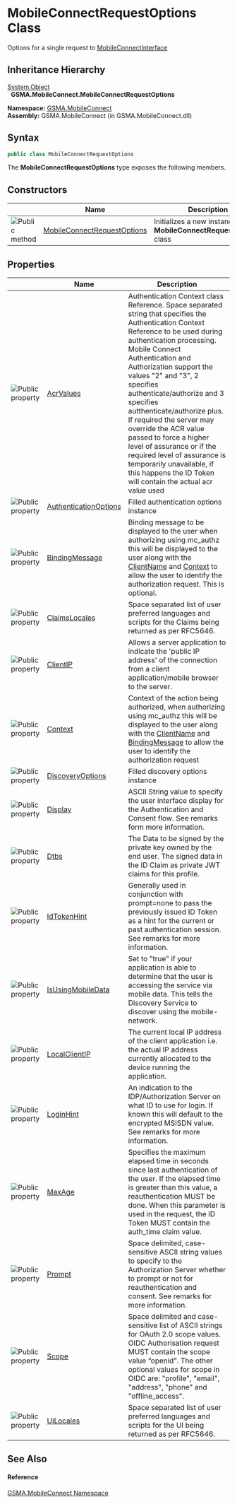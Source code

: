 MobileConnectRequestOptions Class
=================================
Options for a single request to [MobileConnectInterface][1]


Inheritance Hierarchy
---------------------
[System.Object][2]  
  **GSMA.MobileConnect.MobileConnectRequestOptions**  

**Namespace:** [GSMA.MobileConnect][3]  
**Assembly:** GSMA.MobileConnect (in GSMA.MobileConnect.dll)

Syntax
------

```csharp
public class MobileConnectRequestOptions
```

The **MobileConnectRequestOptions** type exposes the following members.


Constructors
------------

                 | Name                             | Description                                                             
---------------- | -------------------------------- | ----------------------------------------------------------------------- 
![Public method] | [MobileConnectRequestOptions][4] | Initializes a new instance of the **MobileConnectRequestOptions** class 


Properties
----------

                   | Name                       | Description                                                                                                                                                                                                                                                                                                                                                                                                                                                                                                                                                          
------------------ | -------------------------- | -------------------------------------------------------------------------------------------------------------------------------------------------------------------------------------------------------------------------------------------------------------------------------------------------------------------------------------------------------------------------------------------------------------------------------------------------------------------------------------------------------------------------------------------------------------------- 
![Public property] | [AcrValues][5]             | Authentication Context class Reference. Space separated string that specifies the Authentication Context Reference to be used during authentication processing. Mobile Connect Authentication and Authorization support the values "2" and "3", 2 specifies authenticate/authorize and 3 specifies autthenticate/authorize plus. If required the server may override the ACR value passed to force a higher level of assurance or if the required level of assurance is temporarily unavailable, if this happens the ID Token will contain the actual acr value used 
![Public property] | [AuthenticationOptions][6] | Filled authentication options instance                                                                                                                                                                                                                                                                                                                                                                                                                                                                                                                               
![Public property] | [BindingMessage][7]        | Binding message to be displayed to the user when authorizing using mc_authz this will be displayed to the user along with the [ClientName][8] and [Context][9] to allow the user to identify the authorization request. This is optional.                                                                                                                                                                                                                                                                                                                            
![Public property] | [ClaimsLocales][10]        | Space separated list of user preferred languages and scripts for the Claims being returned as per RFC5646.                                                                                                                                                                                                                                                                                                                                                                                                                                                           
![Public property] | [ClientIP][11]             | Allows a server application to indicate the 'public IP address' of the connection from a client application/mobile browser to the server.                                                                                                                                                                                                                                                                                                                                                                                                                            
![Public property] | [Context][12]              | Context of the action being authorized, when authorizing using mc_authz this will be displayed to the user along with the [ClientName][8] and [BindingMessage][13] to allow the user to identify the authorization request                                                                                                                                                                                                                                                                                                                                           
![Public property] | [DiscoveryOptions][14]     | Filled discovery options instance                                                                                                                                                                                                                                                                                                                                                                                                                                                                                                                                    
![Public property] | [Display][15]              | ASCII String value to specify the user interface display for the Authentication and Consent flow. See remarks form more information.                                                                                                                                                                                                                                                                                                                                                                                                                                 
![Public property] | [Dtbs][16]                 | The Data to be signed by the private key owned by the end user. The signed data in the ID Claim as private JWT claims for this profile.                                                                                                                                                                                                                                                                                                                                                                                                                              
![Public property] | [IdTokenHint][17]          | Generally used in conjunction with prompt=none to pass the previously issued ID Token as a hint for the current or past authentication session. See remarks for more information.                                                                                                                                                                                                                                                                                                                                                                                    
![Public property] | [IsUsingMobileData][18]    | Set to "true" if your application is able to determine that the user is accessing the service via mobile data. This tells the Discovery Service to discover using the mobile-network.                                                                                                                                                                                                                                                                                                                                                                                
![Public property] | [LocalClientIP][19]        | The current local IP address of the client application i.e. the actual IP address currently allocated to the device running the application.                                                                                                                                                                                                                                                                                                                                                                                                                         
![Public property] | [LoginHint][20]            | An indication to the IDP/Authorization Server on what ID to use for login. If known this will default to the encrypted MSISDN value. See remarks for more information.                                                                                                                                                                                                                                                                                                                                                                                               
![Public property] | [MaxAge][21]               | Specifies the maximum elapsed time in seconds since last authentication of the user. If the elapsed time is greater than this value, a reauthentication MUST be done. When this parameter is used in the request, the ID Token MUST contain the auth_time claim value.                                                                                                                                                                                                                                                                                               
![Public property] | [Prompt][22]               | Space delimited, case-sensitive ASCII string values to specify to the Authorization Server whether to prompt or not for reauthentication and consent. See remarks for more information.                                                                                                                                                                                                                                                                                                                                                                              
![Public property] | [Scope][23]                | Space delimited and case-sensitive list of ASCII strings for OAuth 2.0 scope values. OIDC Authorisation request MUST contain the scope value “openid”. The other optional values for scope in OIDC are: "profile", "email", "address", "phone" and "offline_access".                                                                                                                                                                                                                                                                                                 
![Public property] | [UiLocales][24]            | Space separated list of user preferred languages and scripts for the UI being returned as per RFC5646.                                                                                                                                                                                                                                                                                                                                                                                                                                                               


See Also
--------

#### Reference
[GSMA.MobileConnect Namespace][3]  

[1]: ../MobileConnectInterface/README.md
[2]: http://msdn.microsoft.com/en-us/library/e5kfa45b
[3]: ../README.md
[4]: _ctor.md
[5]: AcrValues.md
[6]: AuthenticationOptions.md
[7]: BindingMessage.md
[8]: ../../GSMA.MobileConnect.Authentication/AuthenticationOptions/ClientName.md
[9]: ../../GSMA.MobileConnect.Authentication/AuthenticationOptions/Context.md
[10]: ClaimsLocales.md
[11]: ClientIP.md
[12]: Context.md
[13]: ../../GSMA.MobileConnect.Authentication/AuthenticationOptions/BindingMessage.md
[14]: DiscoveryOptions.md
[15]: Display.md
[16]: Dtbs.md
[17]: IdTokenHint.md
[18]: IsUsingMobileData.md
[19]: LocalClientIP.md
[20]: LoginHint.md
[21]: MaxAge.md
[22]: Prompt.md
[23]: Scope.md
[24]: UiLocales.md
[25]: ../../_icons/Help.png
[Public method]: ../../_icons/pubmethod.gif "Public method"
[Public property]: ../../_icons/pubproperty.gif "Public property"